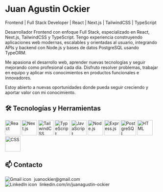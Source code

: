 
# Juan Agustin Ockier

Frontend | Full Stack Developer | React | Next.js | TailwindCSS | TypeScript

Desarrollador Frontend con enfoque Full Stack, especializado en React, Next.js, TailwindCSS y TypeScript.
Tengo experiencia construyendo aplicaciones web modernas, escalables y orientadas al usuario, integrando APIs y backend con Node.js y bases de datos PostgreSQL usando TypeORM.

Me apasiona el desarrollo web, aprender nuevas tecnologías y seguir mejorando como profesional cada día. Disfruto resolver problemas, trabajar en equipo y aplicar mis conocimientos en productos funcionales e innovadores.

Estoy abierto a nuevas oportunidades donde pueda seguir creciendo y aportar valor con mi conocimiento.
## 🛠 Tecnologías y Herramientas
<p align="left">
  <img src="https://cdn.jsdelivr.net/gh/devicons/devicon@latest/icons/react/react-original-wordmark.svg" height="50" alt="React"/>
  <img src="https://cdn.jsdelivr.net/gh/devicons/devicon@latest/icons/nextjs/nextjs-original-wordmark.svg" height="50" alt="Next.js"/>
  <img src="https://cdn.jsdelivr.net/gh/devicons/devicon@latest/icons/tailwindcss/tailwindcss-original.svg" height="50" alt="TailwindCSS"/>
  <img src="https://cdn.jsdelivr.net/gh/devicons/devicon@latest/icons/typescript/typescript-original.svg" height="50" alt="TypeScript"/>
  <img src="https://cdn.jsdelivr.net/gh/devicons/devicon@latest/icons/javascript/javascript-original.svg" height="50" alt="JavaScript"/>
  <img src="https://cdn.jsdelivr.net/gh/devicons/devicon@latest/icons/nodejs/nodejs-original-wordmark.svg" height="50" alt="Node.js"/>
  <img src="https://cdn.jsdelivr.net/gh/devicons/devicon@latest/icons/express/express-original-wordmark.svg" height="50" alt="Express.js"/>
  <img src="https://cdn.jsdelivr.net/gh/devicons/devicon@latest/icons/postgresql/postgresql-original-wordmark.svg" height="50" alt="PostgreSQL"/>
  <img src="https://cdn.jsdelivr.net/gh/devicons/devicon@latest/icons/html5/html5-original-wordmark.svg" height="50" alt="HTML"/>
  <img src="https://cdn.jsdelivr.net/gh/devicons/devicon@latest/icons/css3/css3-original-wordmark.svg" height="50" alt="CSS"/>
</p>

## 📫 Contacto
<p align="left">
  <a href="mailto:juanockier@gmail.com" target="_blank" style="text-decoration: none; margin-right: 10px;">
    <img src="https://img.icons8.com/color/30/000000/gmail--v1.png" alt="Gmail icon" />
    <span style="margin-left: 5px;">juanockier@gmail.com</span>
  </a>
  <br />
  <a href="https://www.linkedin.com/in/juanagustin-ockier/" target="_blank" style="text-decoration: none;">
    <img src="https://img.icons8.com/ios-filled/30/0A66C2/linkedin.png" alt="LinkedIn icon" />
    <span style="margin-left: 5px;">linkedin.com/in/juanagustin-ockier</span>
  </a>
</p>



